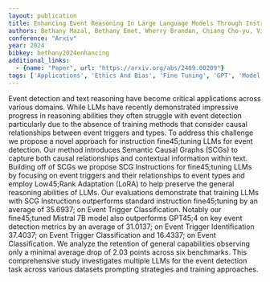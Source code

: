 ```yaml
---
layout: publication
title: Enhancing Event Reasoning In Large Language Models Through Instruction Fine45;tuning With Semantic Causal Graphs
authors: Bethany Mazal, Bethany Emet, Wherry Brandon, Chiang Cho-yu, Vishwamitra Nishant, Rios Anthony, Najafirad Peyman
conference: "Arxiv"
year: 2024
bibkey: bethany2024enhancing
additional_links:
  - {name: "Paper", url: "https://arxiv.org/abs/2409.00209"}
tags: ['Applications', 'Ethics And Bias', 'Fine Tuning', 'GPT', 'Model Architecture', 'Prompting', 'RAG', 'Reinforcement Learning', 'Survey Paper', 'Training Techniques']
---
```

Event detection and text reasoning have become critical applications across various domains. While LLMs have recently demonstrated impressive progress in reasoning abilities they often struggle with event detection particularly due to the absence of training methods that consider causal relationships between event triggers and types. To address this challenge we propose a novel approach for instruction fine45;tuning LLMs for event detection. Our method introduces Semantic Causal Graphs (SCGs) to capture both causal relationships and contextual information within text. Building off of SCGs we propose SCG Instructions for fine45;tuning LLMs by focusing on event triggers and their relationships to event types and employ Low45;Rank Adaptation (LoRA) to help preserve the general reasoning abilities of LLMs. Our evaluations demonstrate that training LLMs with SCG Instructions outperforms standard instruction fine45;tuning by an average of 35.6937; on Event Trigger Classification. Notably our fine45;tuned Mistral 7B model also outperforms GPT45;4 on key event detection metrics by an average of 31.0137; on Event Trigger Identification 37.4037; on Event Trigger Classification and 16.4337; on Event Classification. We analyze the retention of general capabilities observing only a minimal average drop of 2.03 points across six benchmarks. This comprehensive study investigates multiple LLMs for the event detection task across various datasets prompting strategies and training approaches.
